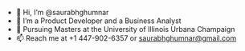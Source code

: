 - 👋 Hi, I’m @saurabhghumnar
- 👀 I’m a Product Developer and a Business Analyst
- 🌱 Pursuing Masters at the University of Illinois Urbana Champaign
- 📫 Reach me at +1 447-902-6357 or saurabhghumnar@gmail.com

<!---
saurabhghumnar/saurabhghumnar is a ✨ special ✨ repository because its `README.md` (this file) appears on your GitHub profile.
You can click the Preview link to take a look at your changes.
--->
